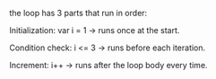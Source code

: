 the loop has 3 parts that run in order:

Initialization: var i = 1 → runs once at the start.

Condition check: i <= 3 → runs before each iteration.

Increment: i++ → runs after the loop body every time.